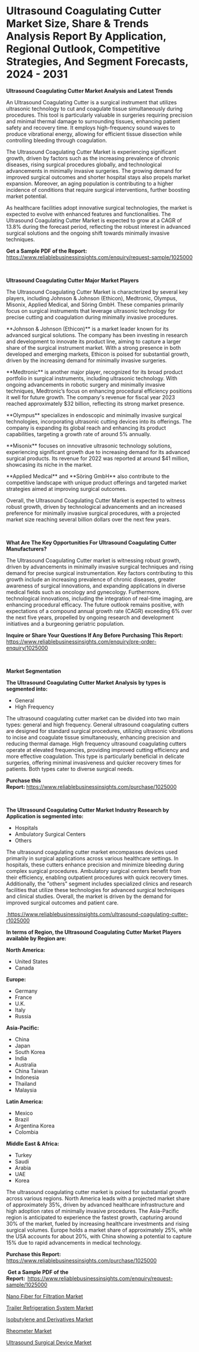 <p><h1>Ultrasound Coagulating Cutter Market Size, Share & Trends Analysis Report By Application, Regional Outlook, Competitive Strategies, And Segment Forecasts, 2024 - 2031</h1></p><p><strong>Ultrasound Coagulating Cutter Market Analysis and Latest Trends</strong></p>
<p><p>An Ultrasound Coagulating Cutter is a surgical instrument that utilizes ultrasonic technology to cut and coagulate tissue simultaneously during procedures. This tool is particularly valuable in surgeries requiring precision and minimal thermal damage to surrounding tissues, enhancing patient safety and recovery time. It employs high-frequency sound waves to produce vibrational energy, allowing for efficient tissue dissection while controlling bleeding through coagulation.</p><p>The Ultrasound Coagulating Cutter Market is experiencing significant growth, driven by factors such as the increasing prevalence of chronic diseases, rising surgical procedures globally, and technological advancements in minimally invasive surgeries. The growing demand for improved surgical outcomes and shorter hospital stays also propels market expansion. Moreover, an aging population is contributing to a higher incidence of conditions that require surgical interventions, further boosting market potential.</p><p>As healthcare facilities adopt innovative surgical technologies, the market is expected to evolve with enhanced features and functionalities. The Ultrasound Coagulating Cutter Market is expected to grow at a CAGR of 13.8% during the forecast period, reflecting the robust interest in advanced surgical solutions and the ongoing shift towards minimally invasive techniques.</p></p>
<p><strong>Get a Sample PDF of the Report:&nbsp;</strong> <a href="https://www.reliablebusinessinsights.com/enquiry/request-sample/1025000">https://www.reliablebusinessinsights.com/enquiry/request-sample/1025000</a></p>
<p>&nbsp;</p>
<p><strong>Ultrasound Coagulating Cutter Major Market Players</strong></p>
<p><p>The Ultrasound Coagulating Cutter Market is characterized by several key players, including Johnson & Johnson (Ethicon), Medtronic, Olympus, Misonix, Applied Medical, and Söring GmbH. These companies primarily focus on surgical instruments that leverage ultrasonic technology for precise cutting and coagulation during minimally invasive procedures.</p><p>**Johnson & Johnson (Ethicon)** is a market leader known for its advanced surgical solutions. The company has been investing in research and development to innovate its product line, aiming to capture a larger share of the surgical instrument market. With a strong presence in both developed and emerging markets, Ethicon is poised for substantial growth, driven by the increasing demand for minimally invasive surgeries.</p><p>**Medtronic** is another major player, recognized for its broad product portfolio in surgical instruments, including ultrasonic technology. With ongoing advancements in robotic surgery and minimally invasive techniques, Medtronic’s focus on enhancing procedural efficiency positions it well for future growth. The company's revenue for fiscal year 2023 reached approximately $32 billion, reflecting its strong market presence.</p><p>**Olympus** specializes in endoscopic and minimally invasive surgical technologies, incorporating ultrasonic cutting devices into its offerings. The company is expanding its global reach and enhancing its product capabilities, targeting a growth rate of around 5% annually.</p><p>**Misonix** focuses on innovative ultrasonic technology solutions, experiencing significant growth due to increasing demand for its advanced surgical products. Its revenue for 2022 was reported at around $41 million, showcasing its niche in the market.</p><p>**Applied Medical** and **Söring GmbH** also contribute to the competitive landscape with unique product offerings and targeted market strategies aimed at improving surgical outcomes.</p><p>Overall, the Ultrasound Coagulating Cutter Market is expected to witness robust growth, driven by technological advancements and an increased preference for minimally invasive surgical procedures, with a projected market size reaching several billion dollars over the next few years.</p></p>
<p>&nbsp;</p>
<p><strong>What Are The Key Opportunities For Ultrasound Coagulating Cutter Manufacturers?</strong></p>
<p><p>The Ultrasound Coagulating Cutter market is witnessing robust growth, driven by advancements in minimally invasive surgical techniques and rising demand for precise surgical instrumentation. Key factors contributing to this growth include an increasing prevalence of chronic diseases, greater awareness of surgical innovations, and expanding applications in diverse medical fields such as oncology and gynecology. Furthermore, technological innovations, including the integration of real-time imaging, are enhancing procedural efficacy. The future outlook remains positive, with expectations of a compound annual growth rate (CAGR) exceeding 6% over the next five years, propelled by ongoing research and development initiatives and a burgeoning geriatric population.</p></p>
<p><strong>Inquire or Share Your Questions If Any Before Purchasing This Report:</strong> <a href="https://www.reliablebusinessinsights.com/enquiry/pre-order-enquiry/1025000">https://www.reliablebusinessinsights.com/enquiry/pre-order-enquiry/1025000</a></p>
<p>&nbsp;</p>
<p><strong>Market Segmentation</strong></p>
<p><strong>The Ultrasound Coagulating Cutter Market Analysis by types is segmented into:</strong></p>
<p><ul><li>General</li><li>High Frequency</li></ul></p>
<p><p>The ultrasound coagulating cutter market can be divided into two main types: general and high frequency. General ultrasound coagulating cutters are designed for standard surgical procedures, utilizing ultrasonic vibrations to incise and coagulate tissue simultaneously, enhancing precision and reducing thermal damage. High frequency ultrasound coagulating cutters operate at elevated frequencies, providing improved cutting efficiency and more effective coagulation. This type is particularly beneficial in delicate surgeries, offering minimal invasiveness and quicker recovery times for patients. Both types cater to diverse surgical needs.</p></p>
<p><strong>Purchase this Report:&nbsp;</strong><a href="https://www.reliablebusinessinsights.com/purchase/1025000">https://www.reliablebusinessinsights.com/purchase/1025000</a></p>
<p>&nbsp;</p>
<p><strong>The Ultrasound Coagulating Cutter Market Industry Research by Application is segmented into:</strong></p>
<p><ul><li>Hospitals</li><li>Ambulatory Surgical Centers</li><li>Others</li></ul></p>
<p><p>The ultrasound coagulating cutter market encompasses devices used primarily in surgical applications across various healthcare settings. In hospitals, these cutters enhance precision and minimize bleeding during complex surgical procedures. Ambulatory surgical centers benefit from their efficiency, enabling outpatient procedures with quick recovery times. Additionally, the "others" segment includes specialized clinics and research facilities that utilize these technologies for advanced surgical techniques and clinical studies. Overall, the market is driven by the demand for improved surgical outcomes and patient care.</p></p>
<p><a href="https://www.reliablebusinessinsights.com/ultrasound-coagulating-cutter-r1025000">&nbsp;https://www.reliablebusinessinsights.com/ultrasound-coagulating-cutter-r1025000</a></p>
<p><strong>In terms of Region, the Ultrasound Coagulating Cutter Market Players available by Region are:</strong></p>
<p>
    <p> <strong> North America: </strong>
        <ul>
            <li>United States</li>
            <li>Canada</li>
        </ul>
        </p> 
    <p> <strong> Europe: </strong>
        <ul>
            <li>Germany</li>
            <li>France</li>
            <li>U.K.</li>
            <li>Italy</li>
            <li>Russia</li>
        </ul>
        </p> 
    <p> <strong> Asia-Pacific: </strong>
        <ul>
            <li>China</li>
            <li>Japan</li>
            <li>South Korea</li>
            <li>India</li>
            <li>Australia</li>
            <li>China Taiwan</li>
            <li>Indonesia</li>
            <li>Thailand</li>
            <li>Malaysia</li>
        </ul>
        </p> 
    <p> <strong> Latin America: </strong>
        <ul>
            <li>Mexico</li>
            <li>Brazil</li>
            <li>Argentina Korea</li>
            <li>Colombia</li>
        </ul>
        </p> 
    <p> <strong> Middle East & Africa: </strong>
        <ul>
            <li>Turkey</li>
            <li>Saudi</li>
            <li>Arabia</li>
            <li>UAE</li>
            <li>Korea</li>
        </ul>
    </p>
    </p>
<p><p>The ultrasound coagulating cutter market is poised for substantial growth across various regions. North America leads with a projected market share of approximately 35%, driven by advanced healthcare infrastructure and high adoption rates of minimally invasive procedures. The Asia-Pacific region is anticipated to experience the fastest growth, capturing around 30% of the market, fueled by increasing healthcare investments and rising surgical volumes. Europe holds a market share of approximately 25%, while the USA accounts for about 20%, with China showing a potential to capture 15% due to rapid advancements in medical technology.</p></p>
<p><strong>Purchase this Report: </strong><a href="https://www.reliablebusinessinsights.com/purchase/1025000">https://www.reliablebusinessinsights.com/purchase/1025000</a></p>
<p>&nbsp;<strong>Get a Sample PDF of the Report:&nbsp;&nbsp;</strong><a href="https://www.reliablebusinessinsights.com/enquiry/request-sample/1025000">https://www.reliablebusinessinsights.com/enquiry/request-sample/1025000</a></p>
<p><strong></strong></p>
<p><p><a href="https://issuu.com/reportprime-2/docs/nano-fiber-for-filtration-market-si_f96ed80fb4f527">Nano Fiber for Filtration Market</a></p><p><a href="https://www.linkedin.com/pulse/trailer-refrigeration-system-market-global-regional-emj4c?trackingId=Y2B7zjJ%2FTmKGB%2F60Yrx8zw%3D%3D">Trailer Refrigeration System Market</a></p><p><a href="https://issuu.com/reportprime-2/docs/isobutylene-and-derivatives-market-_a5376539f9c1d7">Isobutylene and Derivatives Market</a></p><p><a href="https://www.linkedin.com/pulse/global-rheometer-industry-analysis-share-growth-trends-gwsjc?trackingId=rjdF1Tm8SKyPL0M9X4OI6g%3D%3D">Rheometer Market</a></p><p><a href="https://github.com/ryanbell8967/Market-Research-Report-List-1/blob/main/ultrasound-surgical-device-market.md">Ultrasound Surgical Device Market</a></p></p>